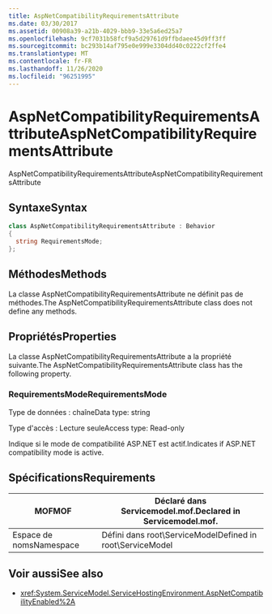 ```yaml
---
title: AspNetCompatibilityRequirementsAttribute
ms.date: 03/30/2017
ms.assetid: 00908a39-a21b-4029-bbb9-33e5a6ed25a7
ms.openlocfilehash: 9cf7031b58fcf9a5d29761d9ffbdaee45d9ff3ff
ms.sourcegitcommit: bc293b14af795e0e999e3304dd40c0222cf2ffe4
ms.translationtype: MT
ms.contentlocale: fr-FR
ms.lasthandoff: 11/26/2020
ms.locfileid: "96251995"
---
```

# <a name="aspnetcompatibilityrequirementsattribute"></a><span data-ttu-id="687a5-102">AspNetCompatibilityRequirementsAttribute</span><span class="sxs-lookup"><span data-stu-id="687a5-102">AspNetCompatibilityRequirementsAttribute</span></span>

<span data-ttu-id="687a5-103">AspNetCompatibilityRequirementsAttribute</span><span class="sxs-lookup"><span data-stu-id="687a5-103">AspNetCompatibilityRequirementsAttribute</span></span>  
  
## <a name="syntax"></a><span data-ttu-id="687a5-104">Syntaxe</span><span class="sxs-lookup"><span data-stu-id="687a5-104">Syntax</span></span>  
  
```csharp
class AspNetCompatibilityRequirementsAttribute : Behavior  
{  
  string RequirementsMode;  
};  
```  
  
## <a name="methods"></a><span data-ttu-id="687a5-105">Méthodes</span><span class="sxs-lookup"><span data-stu-id="687a5-105">Methods</span></span>  

 <span data-ttu-id="687a5-106">La classe AspNetCompatibilityRequirementsAttribute ne définit pas de méthodes.</span><span class="sxs-lookup"><span data-stu-id="687a5-106">The AspNetCompatibilityRequirementsAttribute class does not define any methods.</span></span>  
  
## <a name="properties"></a><span data-ttu-id="687a5-107">Propriétés</span><span class="sxs-lookup"><span data-stu-id="687a5-107">Properties</span></span>  

 <span data-ttu-id="687a5-108">La classe AspNetCompatibilityRequirementsAttribute a la propriété suivante.</span><span class="sxs-lookup"><span data-stu-id="687a5-108">The AspNetCompatibilityRequirementsAttribute class has the following property.</span></span>  
  
### <a name="requirementsmode"></a><span data-ttu-id="687a5-109">RequirementsMode</span><span class="sxs-lookup"><span data-stu-id="687a5-109">RequirementsMode</span></span>  

 <span data-ttu-id="687a5-110">Type de données : chaîne</span><span class="sxs-lookup"><span data-stu-id="687a5-110">Data type: string</span></span>  
  
 <span data-ttu-id="687a5-111">Type d'accès : Lecture seule</span><span class="sxs-lookup"><span data-stu-id="687a5-111">Access type: Read-only</span></span>  
  
 <span data-ttu-id="687a5-112">Indique si le mode de compatibilité ASP.NET est actif.</span><span class="sxs-lookup"><span data-stu-id="687a5-112">Indicates if ASP.NET compatibility mode is active.</span></span>  
  
## <a name="requirements"></a><span data-ttu-id="687a5-113">Spécifications</span><span class="sxs-lookup"><span data-stu-id="687a5-113">Requirements</span></span>  
  
|<span data-ttu-id="687a5-114">MOF</span><span class="sxs-lookup"><span data-stu-id="687a5-114">MOF</span></span>|<span data-ttu-id="687a5-115">Déclaré dans Servicemodel.mof.</span><span class="sxs-lookup"><span data-stu-id="687a5-115">Declared in Servicemodel.mof.</span></span>|  
|---------|-----------------------------------|  
|<span data-ttu-id="687a5-116">Espace de noms</span><span class="sxs-lookup"><span data-stu-id="687a5-116">Namespace</span></span>|<span data-ttu-id="687a5-117">Défini dans root\ServiceModel</span><span class="sxs-lookup"><span data-stu-id="687a5-117">Defined in root\ServiceModel</span></span>|  
  
## <a name="see-also"></a><span data-ttu-id="687a5-118">Voir aussi</span><span class="sxs-lookup"><span data-stu-id="687a5-118">See also</span></span>

- <xref:System.ServiceModel.ServiceHostingEnvironment.AspNetCompatibilityEnabled%2A>
